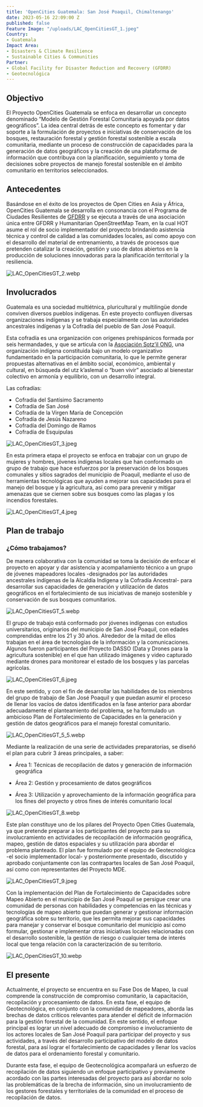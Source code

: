 ```yaml
---
title: 'OpenCities Guatemala: San José Poaquil, Chimaltenango'
date: 2023-05-16 22:09:00 Z
published: false
Feature Image: "/uploads/LAC_OpenCitiesGT_1.jpeg"
Country:
- Guatemala
Impact Area:
- Disasters & Climate Resilience
- Sustainable Cities & Communities
Partner:
- Global Facility for Disaster Reduction and Recovery (GFDRR)
- Geotecnológica
---
```


## Objectivo

El Proyecto OpenCities Guatemala se enfoca en desarrollar un concepto denominado “Modelo de Gestión Forestal Comunitaria apoyada por datos geográficos”.  La idea central detrás de este concepto es fomentar y dar soporte a la formulación de proyectos e iniciativas de conservación de los bosques, restauración forestal y gestión forestal sostenible a escala comunitaria, mediante un proceso de construcción de capacidades para la generación de datos geográficos y la creación de una plataforma de información que contribuya con la planificación, seguimiento y toma de decisiones sobre proyectos de manejo forestal sostenible en el ámbito comunitario en territorios seleccionados.

## Antecedentes
Basándose en el éxito de los proyectos de Open Cities en Asia y África, OpenCities Guatemala se desarrolla en consonancia con el Programa de Ciudades Resilientes de [GFDRR](https://www.gfdrr.org/en) y se ejecuta a través de una asociación única entre GFDRR y Humanitarian OpenStreetMap Team, en la cual HOT asume el rol de socio implementador del proyecto brindando asistencia técnica y control de calidad a las comunidades locales, así como apoyo con el desarrollo del material de entrenamiento, a través de procesos que pretenden catalizar la creación, gestión y uso de datos abiertos en la producción de soluciones innovadoras para la planificación territorial y la resiliencia.

![LAC_OpenCitiesGT_2.webp](/uploads/LAC_OpenCitiesGT_2.webp)

## Involucrados

Guatemala es una sociedad multiétnica, pluricultural y multilingüe donde conviven diversos pueblos indígenas. En este proyecto confluyen diversas organizaciones indígenas y se trabaja especialmente con las autoridades ancestrales indígenas y la Cofradía del pueblo de San José Poaquil.

Esta cofradía es una organización con orígenes prehispánicos formada por seis hermandades, y que se articula con la [Asociación Sotz’il ONG](https://sotzil-guatemaya.org/), una organización indígena constituida bajo un modelo organizativo fundamentado en la participación comunitaria, lo que le permite generar propuestas alternativas en el ámbito social, económico, ambiental y cultural, en búsqueda del utz k’aslemal o “buen vivir” asociado al bienestar colectivo en armonía y equilibrio, con un desarrollo integral.

Las cofradías:

* Cofradía del Santísimo Sacramento
* Cofradía de San José
* Cofradía de la Virgen María de Concepción
* Cofradía de Jesús Nazareno
* Cofradía del Domingo de Ramos
* Cofradía de Esquipulas

![LAC_OpenCitiesGT_3.jpeg](/uploads/LAC_OpenCitiesGT_3.jpeg)

En esta primera etapa el proyecto se enfoca en trabajar con un grupo de mujeres y hombres, jóvenes indígenas locales que han conformado un grupo de trabajo que hace esfuerzos por la preservación de los bosques comunales y sitios sagrados del municipio de Poaquil, mediante el uso de herramientas tecnológicas que ayuden a mejorar sus capacidades para el manejo del bosque y la agricultura, así como para prevenir y mitigar amenazas que se ciernen sobre sus bosques como las plagas y los incendios forestales.

![LAC_OpenCitiesGT_4.jpeg](/uploads/LAC_OpenCitiesGT_4.jpeg)

## Plan de trabajo

### ¿Cómo trabajamos?

De manera colaborativa con la comunidad se toma la decisión de enfocar el proyecto en apoyar y dar asistencia y acompañamiento técnico a un grupo de jóvenes mapeadores locales -designados por las autoridades ancestrales indígenas de la Alcaldía Indígena y la Cofradía Ancestral- para desarrollar sus capacidades de generación y utilización de datos geográficos en el fortalecimiento de sus iniciativas de manejo sostenible y conservación de sus bosques comunitarios.  

![LAC_OpenCitiesGT_5.webp](/uploads/LAC_OpenCitiesGT_5.webp)

El grupo de trabajo está conformado por jóvenes indígenas con estudios universitarios, originarios del municipio de San José Poaquil, con edades comprendidas entre los 21 y 30 años. Alrededor de la mitad de ellos trabajan en el área de tecnologías de la información y la comunicaciones. Algunos fueron participantes  del Proyecto DASSO (Data y Drones para la agricultura sostenible) en el que han utilizado imágenes y video capturado mediante drones para monitorear el estado de los bosques y las parcelas agrícolas.

![LAC_OpenCitiesGT_6.jpeg](/uploads/LAC_OpenCitiesGT_6.jpeg)

En este sentido, y con el fin de desarrollar las habilidades de los miembros del grupo de trabajo de San José Poaquil y que puedan asumir el proceso de llenar los vacíos de datos identificados en la fase anterior para abordar adecuadamente el planteamiento del problema, se ha formulado un ambicioso Plan de Fortalecimiento de Capacidades en la generación y gestión de datos geográficos para el manejo forestal comunitario. 

![LAC_OpenCitiesGT_5_5.webp](/uploads/LAC_OpenCitiesGT_5_5.webp)

Mediante la realización de una serie de actividades preparatorias, se diseñó el plan para cubrir 3 áreas principales, a saber: 

* Área 1: Técnicas de recopilación de datos y generación de información geográfica

* Área 2: Gestión y procesamiento de datos geográficos

* Área 3: Utilización y aprovechamiento de la información geográfica para los fines del proyecto y otros fines de interés comunitario local

![LAC_OpenCitiesGT_8.webp](/uploads/LAC_OpenCitiesGT_8.webp)

Este plan constituye uno de los pilares del Proyecto Open Cities Guatemala, ya que pretende preparar a los participantes del proyecto para su involucramiento en actividades de recopilación de información geográfica, mapeo, gestión de datos espaciales y su utilización para abordar el problema planteado. El plan fue formulado por el equipo de Geotecnológica -el socio implementador local- y posteriormente presentado, discutido y aprobado conjuntamente con las contrapartes locales de San José Poaquil, así como con representantes del Proyecto MDE.

![LAC_OpenCitiesGT_9.jpeg](/uploads/LAC_OpenCitiesGT_9.jpeg)

Con la implementación del Plan de Fortalecimiento de Capacidades sobre Mapeo Abierto en el municipio de San José Poaquil se persigue crear una comunidad de personas con habilidades y competencias en las técnicas y tecnologías de mapeo abierto que puedan generar y gestionar información geográfica sobre su territorio, que les permita mejorar sus capacidades para manejar y conservar el bosque comunitario del municipio así como formular, gestionar e implementar otras iniciativas locales relacionadas con el desarrollo sostenible, la gestión de riesgo o cualquier tema de interés local que tenga relación con la caracterización de su territorio. 

![LAC_OpenCitiesGT_10.webp](/uploads/LAC_OpenCitiesGT_10.webp)

## El presente

Actualmente, el proyecto se encuentra en su Fase Dos de Mapeo, la cual comprende la construcción de compromiso comunitario, la capacitación, recopilación y  procesamiento de datos. En esta fase, el equipo de Geotecnológica, en conjunto con la comunidad de mapeadores, aborda las brechas de datos críticos relevantes para atender el déficit de información para la gestión forestal de la comunidad.  En este sentido, el enfoque principal es lograr un nivel adecuado de compromiso e involucramiento de los actores locales de San José Poaquil para participar del proyecto y sus actividades, a través del desarrollo participativo del modelo de datos forestal, para así lograr el fortalecimiento de capacidades y llenar los vacíos de datos para el ordenamiento forestal y comunitario.

Durante esta fase, el equipo de Geotecnológica acompañará un esfuerzo de recopilación de datos siguiendo un enfoque participativo y previamente acordado con las partes interesadas del proyecto para así abordar no solo las problemáticas de la brecha de información, sino un involucramiento de los gestores forestales y territoriales de la comunidad en el proceso de recopilación de datos.
